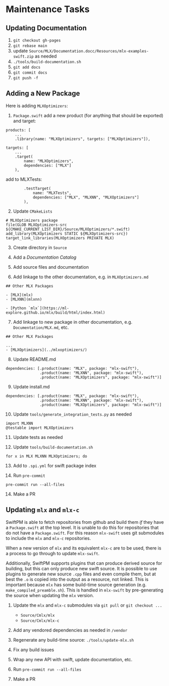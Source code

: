 # Maintenance Tasks

## Updating Documentation

1. `git checkout gh-pages`
2. `git rebase main`
3. update `Source/MLX/Documentation.docc/Resources/mlx-examples-swift.zip` as needed
4. `./tools/build-documentation.sh`
5. `git add docs`
6. `git commit docs`
7. `git push -f`

## Adding a New Package

Here is adding `MLXOptimizers`:

1. `Package.swift` add a new product (for anything that should be exported) and target:

```
products: [
    ...
    .library(name: "MLXOptimizers", targets: ["MLXOptimizers"]),
```

```
targets: [
    ...
    .target(
        name: "MLXOptimizers",
        dependencies: ["MLX"]
    ),
```

add to MLXTests:

```
        .testTarget(
            name: "MLXTests",
            dependencies: ["MLX", "MLXNN", "MLXOptimizers"]
        ),
```

2. Update `CMakeLists`

```
# MLXOptimizers package
file(GLOB MLXOptimizers-src ${CMAKE_CURRENT_LIST_DIR}/Source/MLXOptimizers/*.swift)
add_library(MLXOptimizers STATIC ${MLXOptimizers-src})
target_link_libraries(MLXOptimizers PRIVATE MLX)
```

3. Create directory in `Source`

4. Add a _Documentation Catalog_

5. Add source files and documentation

6. Add linkage to the other documentation, e.g. in `MLXOptimizers.md`

```
## Other MLX Packages

- [MLX](mlx)
- [MLXNN](mlxnn)

- [Python `mlx`](https://ml-explore.github.io/mlx/build/html/index.html)
```

7. Add linkage to new package in other documentation, e.g. `Documentation/MLX.md`, etc.

```
## Other MLX Packages

...
- [MLXOptimizers](../mlxoptimizers/)
```

8. Update README.md

```
dependencies: [.product(name: "MLX", package: "mlx-swift"),
               .product(name: "MLXNN", package: "mlx-swift"),
               .product(name: "MLXOptimizers", package: "mlx-swift")]
```

9. Update install.md

```
dependencies: [.product(name: "MLX", package: "mlx-swift"),
               .product(name: "MLXNN", package: "mlx-swift"),
               .product(name: "MLXOptimizers", package: "mlx-swift")]
```

10. Update `tools/generate_integration_tests.py` as needed

```
import MLXNN
@testable import MLXOptimizers
```

11. Update tests as needed

12. Update `tools/build-documentation.sh`

```
for x in MLX MLXNN MLXOptimizers; do
```

13. Add to `.spi.yml` for swift package index

14. Run `pre-commit`

```
pre-commit run --all-files
```

14. Make a PR

## Updating `mlx` and `mlx-c`

SwiftPM is able to fetch repositories from github and build them _if_ they have
a `Package.swift` at the top level. It is unable to do this for repositories
that do not have a `Package.swift`. For this reason `mlx-swift` uses
git submodules to include the `mlx` and `mlx-c` repositories.

When a new version of `mlx` and its equivalent `mlx-c` are to be used, there is a
process to go through to update `mlx-swift`.

Additionally, SwiftPM supports plugins that can produce derived source for
building, but this can only produce new swift source. It is possible to use
plugins to generate new source `.cpp` files and even compile them, but at
best the `.o` is copied into the output as a resource, not linked.
This is important because `mlx` has some build-time source generation
(e.g. `make_compiled_preamble.sh`). This is handled in `mlx-swift` by
pre-generating the source when updating the `mlx` version.

1. Update the `mlx` and `mlx-c` submodules via `git pull` or `git checkout ...`
   - `Source/Cmlx/mlx`
   - `Source/Cmlx/mlx-c`
2. Add any vendored dependencies as needed in `/vendor`

3. Regenerate any build-time source: `./tools/update-mlx.sh`

4. Fix any build issues

5. Wrap any new API with swift, update documentation, etc.

6. Run `pre-commit run --all-files`

7. Make a PR
